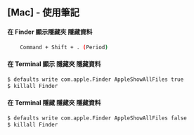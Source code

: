 ## [Mac] - 使用筆記

#### 在 Finder 顯示隱藏夾 隱藏資料
```bash
    Command + Shift + . (Period)
```

#### 在 Terminal 顯示 隱藏夾 隱藏資料
```bash
$ defaults write com.apple.Finder AppleShowAllFiles true
$ killall Finder

``` 

#### 在 Terminal 隱藏 隱藏夾 隱藏資料
```bash
$ defaults write com.apple.Finder AppleShowAllFiles false
$ killall Finder
```